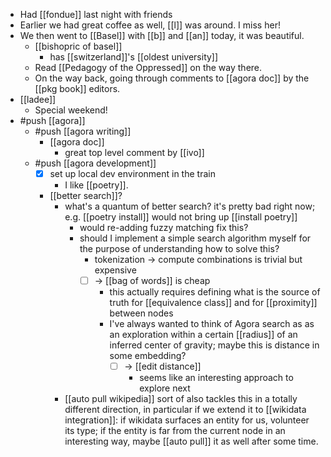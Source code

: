 - Had [[fondue]] last night with friends
- Earlier we had great coffee as well, [[l]] was around. I miss her!
- We then went to [[Basel]] with [[b]] and [[an]] today, it was beautiful.
  - [[bishopric of basel]]
    - has [[switzerland]]'s [[oldest university]]
  - Read [[Pedagogy of the Oppressed]] on the way there.
  - On the way back, going through comments to [[agora doc]] by the [[pkg book]] editors.
- [[ladee]]
  - Special weekend!
- #push [[agora]]
  - #push [[agora writing]]
    - [[agora doc]]
      - great top level comment by [[ivo]]
  - #push [[agora development]]
    - [x] set up local dev environment in the train
      - I like [[poetry]].
    - [[better search]]?
      - what's a quantum of better search? it's pretty bad right now; e.g. [[poetry install]] would not bring up [[install poetry]]
        - would re-adding fuzzy matching fix this?
        - should I implement a simple search algorithm myself for the purpose of understanding how to solve this?
          - tokenization -> compute combinations is trivial but expensive
          - [ ] -> [[bag of words]] is cheap
            - this actually requires defining what is the source of truth for [[equivalence class]] and for [[proximity]] between nodes
            - I've always wanted to think of Agora search as as an exploration within a certain [[radius]] of an inferred center of gravity; maybe this is distance in some embedding?
              - [ ] -> [[edit distance]]
                - seems like an interesting approach to explore next
      - [[auto pull wikipedia]] sort of also tackles this in a totally different direction, in particular if we extend it to [[wikidata integration]]: if wikidata surfaces an entity for us, volunteer its type; if the entity is far from the current node in an interesting way, maybe [[auto pull]] it as well after some time.
